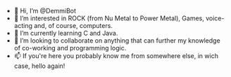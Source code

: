 - 👋 Hi, I’m @DemmiBot
- 👀 I’m interested in ROCK (from Nu Metal to Power Metal), Games, voice-acting and, of course, computers.
- 🌱 I’m currently learning C and Java.
- 💞️ I’m looking to collaborate on anything that can further my knowledge of co-working and programming logic.
- 📫 If you're here you probably know me from somewhere else, in wich case, hello again!

<!---
DemmiBot/DemmiBot is a ✨ special ✨ repository because its `README.md` (this file) appears on your GitHub profile.
You can click the Preview link to take a look at your changes.
--->

